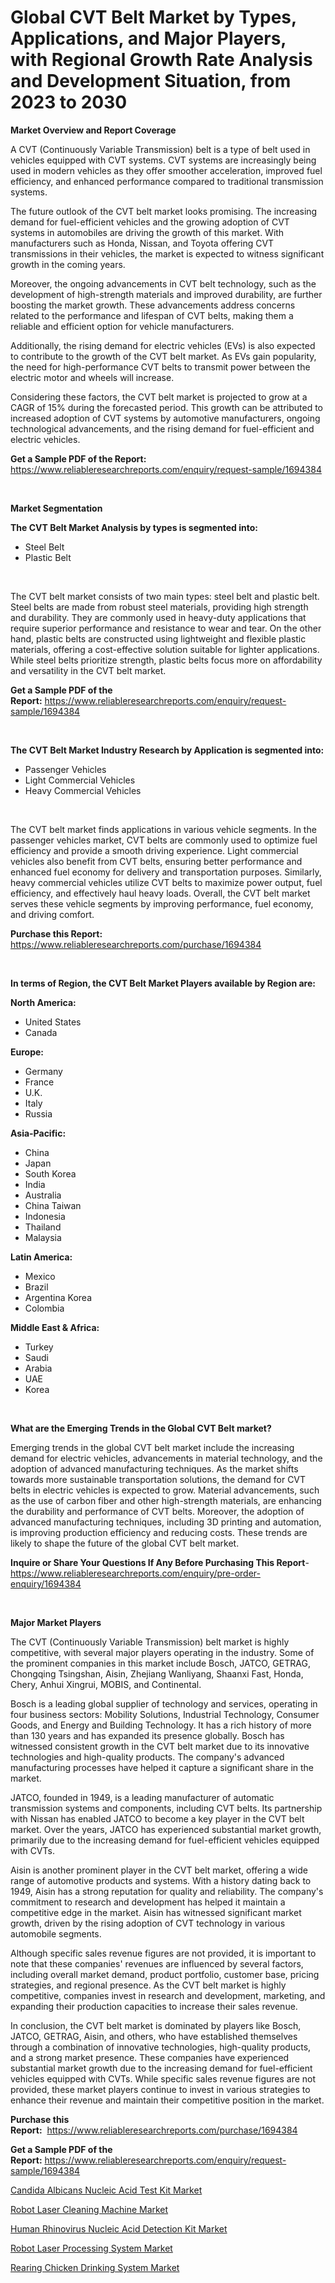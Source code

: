 <p><h1>Global CVT Belt Market by Types, Applications, and Major Players, with Regional Growth Rate Analysis and Development Situation, from 2023 to 2030</h1></p><p><strong>Market Overview and Report Coverage</strong></p>
<p><p>A CVT (Continuously Variable Transmission) belt is a type of belt used in vehicles equipped with CVT systems. CVT systems are increasingly being used in modern vehicles as they offer smoother acceleration, improved fuel efficiency, and enhanced performance compared to traditional transmission systems.</p><p>The future outlook of the CVT belt market looks promising. The increasing demand for fuel-efficient vehicles and the growing adoption of CVT systems in automobiles are driving the growth of this market. With manufacturers such as Honda, Nissan, and Toyota offering CVT transmissions in their vehicles, the market is expected to witness significant growth in the coming years.</p><p>Moreover, the ongoing advancements in CVT belt technology, such as the development of high-strength materials and improved durability, are further boosting the market growth. These advancements address concerns related to the performance and lifespan of CVT belts, making them a reliable and efficient option for vehicle manufacturers.</p><p>Additionally, the rising demand for electric vehicles (EVs) is also expected to contribute to the growth of the CVT belt market. As EVs gain popularity, the need for high-performance CVT belts to transmit power between the electric motor and wheels will increase.</p><p>Considering these factors, the CVT belt market is projected to grow at a CAGR of 15% during the forecasted period. This growth can be attributed to increased adoption of CVT systems by automotive manufacturers, ongoing technological advancements, and the rising demand for fuel-efficient and electric vehicles.</p></p>
<p><strong>Get a Sample PDF of the Report:</strong> <a href="https://www.reliableresearchreports.com/enquiry/request-sample/1694384">https://www.reliableresearchreports.com/enquiry/request-sample/1694384</a></p>
<p>&nbsp;</p>
<p><strong>Market Segmentation</strong></p>
<p><strong>The CVT Belt Market Analysis by types is segmented into:</strong></p>
<p><ul><li>Steel Belt</li><li>Plastic Belt</li></ul></p>
<p>&nbsp;</p>
<p><p>The CVT belt market consists of two main types: steel belt and plastic belt. Steel belts are made from robust steel materials, providing high strength and durability. They are commonly used in heavy-duty applications that require superior performance and resistance to wear and tear. On the other hand, plastic belts are constructed using lightweight and flexible plastic materials, offering a cost-effective solution suitable for lighter applications. While steel belts prioritize strength, plastic belts focus more on affordability and versatility in the CVT belt market.</p></p>
<p><strong>Get a Sample PDF of the Report:</strong>&nbsp;<a href="https://www.reliableresearchreports.com/enquiry/request-sample/1694384">https://www.reliableresearchreports.com/enquiry/request-sample/1694384</a></p>
<p>&nbsp;</p>
<p><strong>The CVT Belt Market Industry Research by Application is segmented into:</strong></p>
<p><ul><li>Passenger Vehicles</li><li>Light Commercial Vehicles</li><li>Heavy Commercial Vehicles</li></ul></p>
<p>&nbsp;</p>
<p><p>The CVT belt market finds applications in various vehicle segments. In the passenger vehicles market, CVT belts are commonly used to optimize fuel efficiency and provide a smooth driving experience. Light commercial vehicles also benefit from CVT belts, ensuring better performance and enhanced fuel economy for delivery and transportation purposes. Similarly, heavy commercial vehicles utilize CVT belts to maximize power output, fuel efficiency, and effectively haul heavy loads. Overall, the CVT belt market serves these vehicle segments by improving performance, fuel economy, and driving comfort.</p></p>
<p><strong>Purchase this Report:</strong>&nbsp; <a href="https://www.reliableresearchreports.com/purchase/1694384">https://www.reliableresearchreports.com/purchase/1694384</a></p>
<p>&nbsp;</p>
<p><strong>In terms of Region, the CVT Belt Market Players available by Region are:</strong></p>
<p>
    <p> <strong> North America: </strong>
        <ul>
            <li>United States</li>
            <li>Canada</li>
        </ul>
        </p> 
    <p> <strong> Europe: </strong>
        <ul>
            <li>Germany</li>
            <li>France</li>
            <li>U.K.</li>
            <li>Italy</li>
            <li>Russia</li>
        </ul>
        </p> 
    <p> <strong> Asia-Pacific: </strong>
        <ul>
            <li>China</li>
            <li>Japan</li>
            <li>South Korea</li>
            <li>India</li>
            <li>Australia</li>
            <li>China Taiwan</li>
            <li>Indonesia</li>
            <li>Thailand</li>
            <li>Malaysia</li>
        </ul>
        </p> 
    <p> <strong> Latin America: </strong>
        <ul>
            <li>Mexico</li>
            <li>Brazil</li>
            <li>Argentina Korea</li>
            <li>Colombia</li>
        </ul>
        </p> 
    <p> <strong> Middle East & Africa: </strong>
        <ul>
            <li>Turkey</li>
            <li>Saudi</li>
            <li>Arabia</li>
            <li>UAE</li>
            <li>Korea</li>
        </ul>
    </p>
    </p>
<p>&nbsp;</p>
<p><strong>What are the Emerging Trends in the Global CVT Belt market?</strong></p>
<p><p>Emerging trends in the global CVT belt market include the increasing demand for electric vehicles, advancements in material technology, and the adoption of advanced manufacturing techniques. As the market shifts towards more sustainable transportation solutions, the demand for CVT belts in electric vehicles is expected to grow. Material advancements, such as the use of carbon fiber and other high-strength materials, are enhancing the durability and performance of CVT belts. Moreover, the adoption of advanced manufacturing techniques, including 3D printing and automation, is improving production efficiency and reducing costs. These trends are likely to shape the future of the global CVT belt market.</p></p>
<p><strong>Inquire or Share Your Questions If Any Before Purchasing This Report</strong>- <a href="https://www.reliableresearchreports.com/enquiry/pre-order-enquiry/1694384">https://www.reliableresearchreports.com/enquiry/pre-order-enquiry/1694384</a></p>
<p>&nbsp;</p>
<p><strong>Major Market Players</strong></p>
<p><p>The CVT (Continuously Variable Transmission) belt market is highly competitive, with several major players operating in the industry. Some of the prominent companies in this market include Bosch, JATCO, GETRAG, Chongqing Tsingshan, Aisin, Zhejiang Wanliyang, Shaanxi Fast, Honda, Chery, Anhui Xingrui, MOBIS, and Continental.</p><p>Bosch is a leading global supplier of technology and services, operating in four business sectors: Mobility Solutions, Industrial Technology, Consumer Goods, and Energy and Building Technology. It has a rich history of more than 130 years and has expanded its presence globally. Bosch has witnessed consistent growth in the CVT belt market due to its innovative technologies and high-quality products. The company's advanced manufacturing processes have helped it capture a significant share in the market.</p><p>JATCO, founded in 1949, is a leading manufacturer of automatic transmission systems and components, including CVT belts. Its partnership with Nissan has enabled JATCO to become a key player in the CVT belt market. Over the years, JATCO has experienced substantial market growth, primarily due to the increasing demand for fuel-efficient vehicles equipped with CVTs.</p><p>Aisin is another prominent player in the CVT belt market, offering a wide range of automotive products and systems. With a history dating back to 1949, Aisin has a strong reputation for quality and reliability. The company's commitment to research and development has helped it maintain a competitive edge in the market. Aisin has witnessed significant market growth, driven by the rising adoption of CVT technology in various automobile segments.</p><p>Although specific sales revenue figures are not provided, it is important to note that these companies' revenues are influenced by several factors, including overall market demand, product portfolio, customer base, pricing strategies, and regional presence. As the CVT belt market is highly competitive, companies invest in research and development, marketing, and expanding their production capacities to increase their sales revenue.</p><p>In conclusion, the CVT belt market is dominated by players like Bosch, JATCO, GETRAG, Aisin, and others, who have established themselves through a combination of innovative technologies, high-quality products, and a strong market presence. These companies have experienced substantial market growth due to the increasing demand for fuel-efficient vehicles equipped with CVTs. While specific sales revenue figures are not provided, these market players continue to invest in various strategies to enhance their revenue and maintain their competitive position in the market.</p></p>
<p><strong>Purchase this Report:</strong>&nbsp;&nbsp;<a href="https://www.reliableresearchreports.com/purchase/1694384">https://www.reliableresearchreports.com/purchase/1694384</a></p>
<p></p>
<p><strong>Get a Sample PDF of the Report:</strong>&nbsp;<a href="https://www.reliableresearchreports.com/enquiry/request-sample/1694384">https://www.reliableresearchreports.com/enquiry/request-sample/1694384</a></p>
<p><p><a href="https://github.com/YashRP12/Market-Research-Report-List-1/blob/main/candida-albicans-nucleic-acid-test-kit-market.md">Candida Albicans Nucleic Acid Test Kit Market</a></p><p><a href="https://www.linkedin.com/pulse/robot-laser-cleaning-machine-market-research-report-provides-f0gje/">Robot Laser Cleaning Machine Market</a></p><p><a href="https://github.com/Chiragrp25/Market-Research-Report-List-1/blob/main/human-rhinovirus-nucleic-acid-detection-kit-market.md">Human Rhinovirus Nucleic Acid Detection Kit Market</a></p><p><a href="https://www.linkedin.com/pulse/robot-laser-processing-system-market-research-report-provides-jjoze/">Robot Laser Processing System Market</a></p><p><a href="https://www.linkedin.com/pulse/rearing-chicken-drinking-system-market-size-share-amp-lpbue/">Rearing Chicken Drinking System Market</a></p></p>